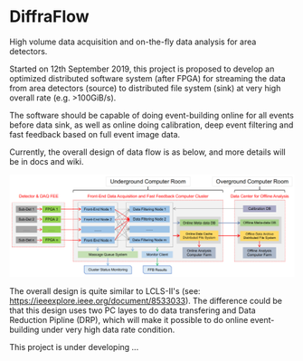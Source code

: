# DiffraFlow

High volume data acquisition and on-the-fly data analysis for area detectors.

Started on 12th September 2019, this project is proposed to develop an optimized distributed software system (after FPGA) for streaming the data from area detectors (source) to distributed file system (sink) at very high overall rate (e.g. >100GiB/s).

The software should be capable of doing event-building online for all events before data sink, as well as online doing calibration, deep event filtering and fast feedback based on full event image data.

Currently, the overall design of data flow is as below, and more details will be in docs and wiki.

![plan](docs/images/plan.png)

The overall design is quite similar to LCLS-II's (see: https://ieeexplore.ieee.org/document/8533033). The difference could be that this design uses two PC layes to do data transfering and Data Reduction Pipline (DRP), which will make it possible to do online event-building under very high data rate condition.

This project is under developing ...

